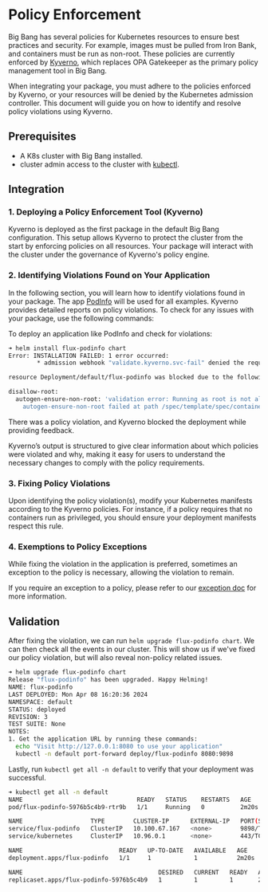 # Policy Enforcement

Big Bang has several policies for Kubernetes resources to ensure best practices and security. For example, images must be pulled from Iron Bank, and containers must be run as non-root. These policies are currently enforced by [Kyverno](https://repo1.dso.mil/big-bang/product/packages/kyverno), which replaces OPA Gatekeeper as the primary policy management tool in Big Bang.

When integrating your package, you must adhere to the policies enforced by Kyverno, or your resources will be denied by the Kubernetes admission controller. This document will guide you on how to identify and resolve policy violations using Kyverno.

## Prerequisites

- A K8s cluster with Big Bang installed.
- cluster admin access to the cluster with [kubectl](https://kubernetes.io/docs/tasks/tools/).

## Integration

### 1. Deploying a Policy Enforcement Tool (Kyverno)

Kyverno is deployed as the first package in the default Big Bang configuration. This setup allows Kyverno to protect the cluster from the start by enforcing policies on all resources. Your package will interact with the cluster under the governance of Kyverno's policy engine.

### 2. Identifying Violations Found on Your Application

In the following section, you will learn how to identify violations found in your package. The app [PodInfo](https://repo1.dso.mil/big-bang/apps/sandbox/podinfo) will be used for all examples. Kyverno provides detailed reports on policy violations. To check for any issues with your package, use the following commands:

To deploy an application like PodInfo and check for violations:

```bash
➜ helm install flux-podinfo chart
Error: INSTALLATION FAILED: 1 error occurred:
        * admission webhook "validate.kyverno.svc-fail" denied the request:

resource Deployment/default/flux-podinfo was blocked due to the following policies

disallow-root:
  autogen-ensure-non-root: 'validation error: Running as root is not allowed. rule
    autogen-ensure-non-root failed at path /spec/template/spec/containers/0/securityContext/'

```
There was a policy violation, and Kyverno blocked the deployment while providing feedback.

Kyverno’s output is structured to give clear information about which policies were violated and why, making it easy for users to understand the necessary changes to comply with the policy requirements.


### 3. Fixing Policy Violations

Upon identifying the policy violation(s), modify your Kubernetes manifests according to the Kyverno policies. For instance, if a policy requires that no containers run as privileged, you should ensure your deployment manifests respect this rule.


### 4. Exemptions to Policy Exceptions

While fixing the violation in the application is preferred, sometimes an exception to the policy is necessary, allowing the violation to remain.

If you require an exception to a policy, please refer to our [exception doc](https://repo1.dso.mil/big-bang/product/packages/policy/-/blob/main/docs/exceptions.md) for more information.

## Validation

After fixing the violation, we can run `helm upgrade flux-podinfo chart`. We can then check all the events in our cluster. This will show us if we've fixed our policy violation, but will also reveal non-policy related issues.

```bash
➜ helm upgrade flux-podinfo chart
Release "flux-podinfo" has been upgraded. Happy Helming!
NAME: flux-podinfo
LAST DEPLOYED: Mon Apr 08 16:20:36 2024
NAMESPACE: default
STATUS: deployed
REVISION: 3
TEST SUITE: None
NOTES:
1. Get the application URL by running these commands:
  echo "Visit http://127.0.0.1:8080 to use your application"
  kubectl -n default port-forward deploy/flux-podinfo 8080:9898
```
Lastly, run `kubectl get all -n default` to verify that your deployment was successful.

```bash
➜ kubectl get all -n default
NAME                                READY   STATUS    RESTARTS   AGE
pod/flux-podinfo-5976b5c4b9-rtr9b   1/1     Running   0          2m20s

NAME                   TYPE        CLUSTER-IP      EXTERNAL-IP   PORT(S)             AGE
service/flux-podinfo   ClusterIP   10.100.67.167   <none>        9898/TCP,9999/TCP   21m
service/kubernetes     ClusterIP   10.96.0.1       <none>        443/TCP             69m

NAME                           READY   UP-TO-DATE   AVAILABLE   AGE
deployment.apps/flux-podinfo   1/1     1            1           2m20s

NAME                                      DESIRED   CURRENT   READY   AGE
replicaset.apps/flux-podinfo-5976b5c4b9   1         1         1       2m20s
```
